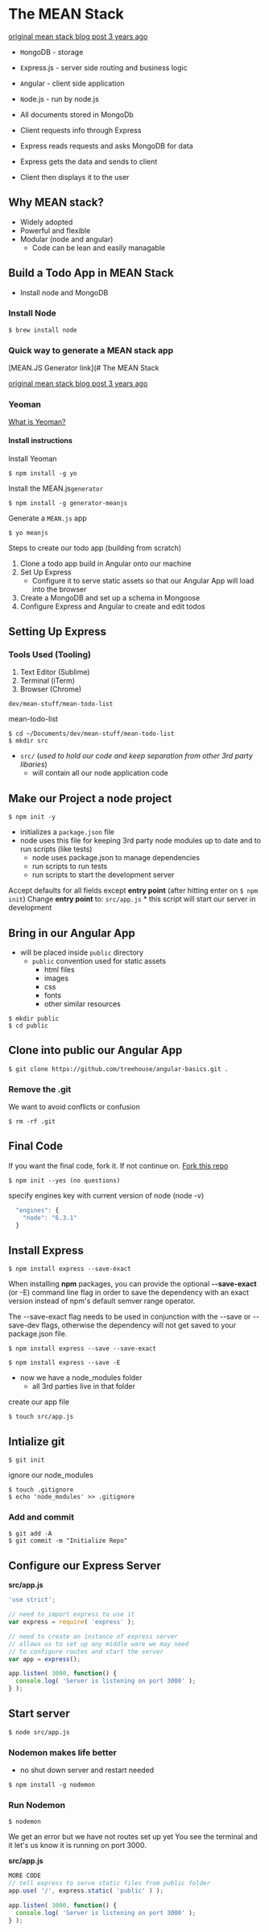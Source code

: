 # The MEAN Stack

[original mean stack blog post 3 years ago](http://blog.mongodb.org/post/49262866911/the-mean-stack-mongodb-expressjs-angularjs-and)

* `M`ongoDB - storage
* `E`xpress.js - server side routing and business logic
* `A`ngular - client side application
* `N`ode.js - run by node.js

* All documents stored in MongoDb
* Client requests info through Express
* Express reads requests and asks MongoDB for data
* Express gets the data and sends to client
* Client then displays it to the user

## Why MEAN stack?
* Widely adopted
* Powerful and flexible
* Modular (node and angular)
    - Code can be lean and easily managable

## Build a Todo App in MEAN Stack

* Install node and MongoDB

### Install Node

```
$ brew install node
```

### Quick way to generate a MEAN stack app

[MEAN.JS Generator link](# The MEAN Stack

[original mean stack blog post 3 years ago](http://blog.mongodb.org/post/49262866911/the-mean-stack-mongodb-expressjs-angularjs-and)

### Yeoman
[What is Yeoman?](http://yeoman.io/)

#### Install instructions

Install Yeoman

```
$ npm install -g yo
```

Install the MEAN.js` generator
`
```
$ npm install -g generator-meanjs
```

Generate a `MEAN.js` app

```
$ yo meanjs
```

Steps to create our todo app (building from scratch)

1. Clone a todo app build in Angular onto our machine
2. Set Up Express
    * Configure it to serve static assets so that our Angular App will load into the browser
3. Create a MongoDB and set up a schema in Mongoose
4. Configure Express and Angular to create and edit todos

## Setting Up Express

### Tools Used (Tooling)
1. Text Editor (Sublime)
2. Terminal (iTerm)
3. Browser (Chrome)

`dev/mean-stuff/mean-todo-list`

mean-todo-list

```
$ cd ~/Documents/dev/mean-stuff/mean-todo-list
$ mkdir src
```

- `src/` (_used to hold our code and keep separation from other 3rd party libaries_)
    + will contain all our node application code

## Make our Project a node project

```
$ npm init -y
```

* initializes a `package.json` file
* node uses this file for keeping 3rd party node modules up to date and to run scripts (like tests)
    - node uses package.json to manage dependencies
    - run scripts to run tests
    - run scripts to start the development server

Accept defaults for all fields except **entry point** (after hitting enter on `$ npm init`)
Change **entry point** to: `src/app.js`
    * this script will start our server in development

## Bring in our Angular App
* will be placed inside `public` directory
    - `public` convention used for static assets
        + html files
        + images
        + css
        + fonts
        + other similar resources

```
$ mkdir public
$ cd public
```

## Clone into public our Angular App

```
$ git clone https://github.com/treehouse/angular-basics.git . 
```

### Remove the .git
We want to avoid conflicts or confusion

```
$ rm -rf .git
```

## Final Code

If you want the final code, fork it. If not continue on.
[Fork this repo](https://github.com/treehouse-projects/mean-todo)

```
$ npm init --yes (no questions)
```

specify engines key with current version of node (node -v)
```js
  "engines": {
    "node": "6.3.1"
  }
```

## Install Express

```
$ npm install express --save-exact
```

When installing **npm** packages, you can provide the optional **--save-exact** (or -E) command line flag in order to save the dependency with an exact version instead of npm's default semver range operator.

The --save-exact flag needs to be used in conjunction with the --save or --save-dev flags, otherwise the dependency will not get saved to your package.json file.

```
$ npm install express --save --save-exact
```

```
$ npm install express --save -E
```

* now we have a node_modules folder
    - all 3rd parties live in that folder

create our app file

```
$ touch src/app.js
```

## Intialize git

```
$ git init
```

ignore our node_modules

```
$ touch .gitignore
$ echo 'node_modules' >> .gitignore
```


### Add and commit

```
$ git add -A
$ git commit -m "Initialize Repo"
```

## Configure our Express Server

**src/app.js**

```js
'use strict';

// need to import express to use it
var express = require( 'express' );

// need to create an instance of express server
// allows us to set up any middle ware we may need
// to configure routes and start the server
var app = express();

app.listen( 3000, function() {
  console.log( 'Server is listening on port 3000' );
} );
```

## Start server

```
$ node src/app.js
```

### Nodemon makes life better
* no shut down server and restart needed

```
$ npm install -g nodemon
```

### Run Nodemon

```
$ nodemon
```

We get an error but we have not routes set up yet
You see the terminal and it let's us know it is running on port 3000.

**src/app.js**

```js
MORE CODE
// tell express to serve static files from public folder
app.use( '/', express.static( 'public' ) );

app.listen( 3000, function() {
  console.log( 'Server is listening on port 3000' );
} );
```
